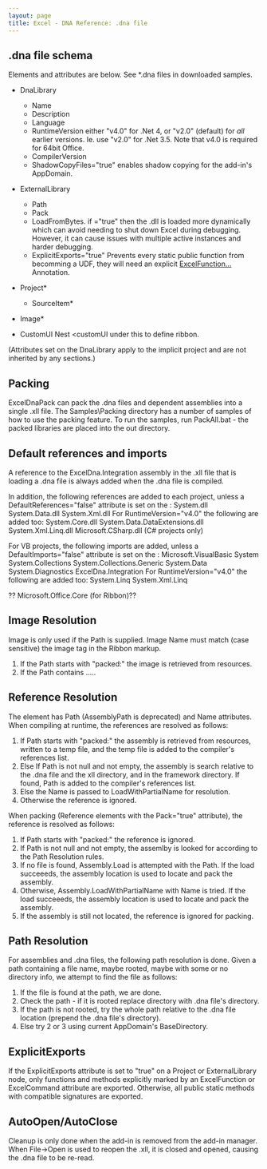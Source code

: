 ```yaml
---
layout: page
title: Excel - DNA Reference: .dna file
---
```


## .dna file schema

Elements and attributes are below.   See *.dna files in downloaded samples.

* DnaLibrary 
    * Name
    * Description
    * Language
    * RuntimeVersion either "v4.0" for .Net 4, or "v2.0" (default) for _all_ earlier versions.  Ie. use "v2.0" for .Net 3.5.  Note that v4.0 is required for 64bit Office.
    * CompilerVersion
    * ShadowCopyFiles="true" enables shadow copying for the add-in's AppDomain.

* ExternalLibrary
    * Path
    * Pack
    * LoadFromBytes.  if ="true" then the .dll is loaded more dynamically which can avoid needing to shut down Excel during debugging.  However, it can cause issues with multiple active instances and harder debugging.
    * ExplicitExports="true" Prevents every static public function from becomming a UDF, they will need an explicit [ExcelFunction...](../Reference) Annotation.

* Project*
    * SourceItem*
* Image*

* CustomUI  Nest <customUI under this to define ribbon.


(Attributes set on the DnaLibrary apply to the implicit project and are not inherited by any <Project> sections.)

## Packing

ExcelDnaPack can pack the .dna files and dependent assemblies into a single .xll file.
The Samples\Packing directory has a number of samples of how to use the packing feature.
To run the samples, run PackAll.bat - the packed libraries are placed into the out directory.

## Default references and imports

A reference to the ExcelDna.Integration assembly in the .xll file that is 
loading a .dna file is always added when the .dna file is compiled.

In addition, the following references are added to each project, unless a DefaultReferences="false" attribute is set on the <Project>:
System.dll
System.Data.dll
System.Xml.dll
For RuntimeVersion="v4.0" the following are added too:
System.Core.dll
System.Data.DataExtensions.dll
System.Xml.Linq.dll
Microsoft.CSharp.dll (C# projects only)

For VB projects, the following imports are added, unless a DefaultImports="false" attribute is set on the <Project>:
Microsoft.VisualBasic
System
System.Collections
System.Collections.Generic
System.Data
System.Diagnostics
ExcelDna.Integration
For RuntimeVersion="v4.0" the following are added too:
System.Linq
System.Xml.Linq

?? Microsoft.Office.Core (for Ribbon)??

## Image Resolution

Image is only used if the Path is supplied.
Image Name must match (case sensitive) the image tag in the Ribbon markup.
1. If the Path starts with "packed:" the image is retrieved from resources.
2. If the Path contains .....

## Reference Resolution

The <Reference> element has Path (AssemblyPath is deprecated) and Name attributes. 
When compiling at runtime, the references are resolved as follows:
1. If Path starts with "packed:" the assembly is retrieved from resources, written to a temp file, and the temp file is added to the compiler's references list.
2. Else If Path is not null and not empty, the assembly is search relative to the .dna file and the xll directory, and in the framework directory. If found, Path is added to the compiler's references list.
3. Else the Name is passed to LoadWithPartialName for resolution.
4. Otherwise the reference is ignored.

When packing (Reference elements with the Pack="true" attribute), the reference is resolved as follows:
1. If Path starts with "packed:" the reference is ignored.
2. If Path is not null and not empty, the assemlby is looked for according to the Path Resolution rules.
3. If no file is found, Assembly.Load is attempted with the Path. If the load succeeeds, the assembly location is used to locate and pack the assembly.
4. Otherwise, Assembly.LoadWithPartialName with Name is tried. If the load succeeeds, the assembly location is used to locate and pack the assembly.
5. If the assembly is still not located, the reference is ignored for packing.

## Path Resolution

For assemblies and .dna files, the following path resolution is done. 
Given a path containing a file name, maybe rooted, maybe with some or no directory info, we attempt to find the file as follows:
1. If the file is found at the path, we are done.
2. Check the path - if it is rooted replace directory with .dna file's directory.
3. If the path is not rooted, try the whole path relative to the .dna file location (prepend the .dna file's directory).
4. Else try 2 or 3 using current AppDomain's BaseDirectory.


## ExplicitExports

If the ExplicitExports attribute is set to "true" on a Project or ExternalLibrary node, only functions and methods explicitly marked by an 
ExcelFunction or ExcelCommand attribute are exported. Otherwise, all public static methods with compatible signatures are exported.

## AutoOpen/AutoClose

Cleanup is only done when the add-in is removed from the add-in manager.
When File->Open is used to reopen the .xll, it is closed and opened, causing the .dna file to be re-read.
